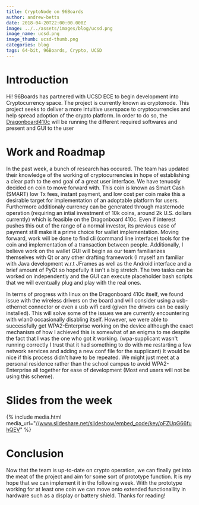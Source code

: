 ```yaml
---
title: CryptoNode on 96Boards
author: andrew-betts
date: 2018-04-20T22:00:00.000Z
image: ../../assets/images/blog/ucsd.png
image_name: ucsd.png
image_thumb: ucsd-thumb.png
categories: blog
tags: 64-bit, 96Boards, Crypto, UCSD
---
```


# Introduction

Hi! 96Boards has partnered with UCSD ECE to begin development into Cryptocurrency space. The project is currently known as cryptonode. This project seeks to deliver a more intuitive userspace to cryptocurrencies and help spread adoption of the crypto platform. In order to do so, the [Dragonboard410c](https://www.96boards.org/product/dragonboard410c/) will be running the different required softwares and present and GUI to the user

# Work and Roadmap

In the past week, a bunch of research has occured. The team has updated their knowledge of the working of cryptocurrencies in hope of establishing a clear path to the end goal of a great user interface. We have tenuosly decided on coin to move forward with. This coin is known as Smart Cash (SMART) low Tx fees, instant payment, and low cost per coin make this a desirable target for implementation of an adoptable platform for users. Furthermore additionaly currency can be generated through masternode operation (requiring an intial investment of 10k coins, around 2k U.S. dollars currently) which is feasible on the Dragonboard 410c. Even if interest pushes this out of the range of a normal investor, its previous ease of payment still make it a prime choice for wallet implementation. Moving forward, work will be done to find cli (command line interface) tools for the coin and implementation of a transaction between people. Additionally, I believe work on the wallet GUI will begin as our team familiarizes themselves with Qt or any other drafting framework (I myself am familiar with Java development w.r.t JFrames as well as the Android interface and a brief amount of PyQt so hopefully it isn't a big stretch. The two tasks can be worked on independently and the GUI can execute placeholder bash scripts that we will eventually plug and play with the real ones.

In terms of progress with linux on the Dragonboard 410c itself, we found issue with the wireless drivers on the board and will consider using a usb-ethernet connector or even a usb wifi card (given the drivers can be easily installed). This will solve some of the issues we are currently encountering with wlan0 occasionally disabling itself. However, we were able to successfully get WPA2-Enterprise working on the device although the exact mechanism of how I achieved this is somewhat of an enigma to me despite the fact that I was the one who got it working. (wpa-supplicant wasn't running correctly I trust that it had something to do with me restarting a few network services and adding a new conf file for the supplicant) It would be nice if this process didn't have to be repeated. We might just meet at a personal residence rather than the school campus to avoid WPA2-Enterprise all together for ease of development (Most end users will not be using this scheme).

# Slides from the week

{% include media.html media_url="//www.slideshare.net/slideshow/embed_code/key/oFZUpG66fuhQEV" %}

# Conclusion

Now that the team is up-to-date on crypto operation, we can finally get into the meat of the project and aim for some sort of prototype function. It is my hope that we can implement it in the following week. With the prototype working for at least one coin we can move onto extended functionallity in hardware such as a display or battery shield. Thanks for reading!
